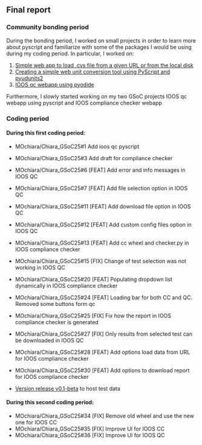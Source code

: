 ## Final report

### Community bonding period

During the bonding period, I worked on small projects in order to learn more about pyscript and familiarize with some of the packages I would be using during my coding period.
In particular, I worked on:
1. [Simple web app to load .cvs file from a given URL or from the local disk](https://mochiara.github.io/Chiara_GSoC25/csv_viewer_web/fileloading.html)
2. [Creating a simple web unit conversion tool using PyScript and pyudunits2](https://mochiara.github.io/Chiara_GSoC25/unit_conversion_webapp/unitconverter.html)
3. [IOOS qc webapp using pyodide](https://mochiara.github.io/Chiara_GSoC25/ioosqc_pyodide/ioos_qc_webpyodide.html)

Furthermore, I slowly started working on my two GSoC projects IOOS qc webapp using pyscript and IOOS compliance checker webapp

### Coding period 

#### During this first coding period:

- MOchiara/Chiara_GSoC25#1  Add ioos qc pyscript
- MOchiara/Chiara_GSoC25#3  Add draft for compliance checker
- MOchiara/Chiara_GSoC25#6  [FEAT] Add error and info messages in IOOS QC 
- MOchiara/Chiara_GSoC25#7  [FEAT] Add file selection option in IOOS QC
- MOchiara/Chiara_GSoC25#11  [FEAT] Add download file option in IOOS QC
- MOchiara/Chiara_GSoC25#12  [FEAT] Add custom config files option in IOOS QC
- MOchiara/Chiara_GSoC25#13  [FEAT] Add cc wheel and checker.py in IOOS compliance checker
- MOchiara/Chiara_GSoC25#15  [FIX] Change of test selection was not working in IOOS QC
- MOchiara/Chiara_GSoC25#20  [FEAT] Populating dropdown list dynamically in IOOS compliance checker
- MOchiara/Chiara_GSoC25#24 [FEAT] Loading bar for both CC and QC. Removed some buttons form qc
- MOchiara/Chiara_GSoC25#25 [FIX] Fix how the report in IOOS compliance checker is generated
- MOchiara/Chiara_GSoC25#27 [FIX] Only results from selected test can be downloaded in IOOS QC
- MOchiara/Chiara_GSoC25#28 [FEAT] Add options load data from URL for IOOS compliance checker
- MOchiara/Chiara_GSoC25#30 [FEAT] Add options to download report for IOOS compliance checker

- [Version release v0.1-beta](https://github.com/MOchiara/Chiara_GSoC25/releases/tag/v0.1-beta) to host test data

#### During this second coding period:

- MOchiara/Chiara_GSoC25#34  [FIX] Remove old wheel and use the new one for IOOS CC
- MOchiara/Chiara_GSoC25#35  [FIX] Improve UI for IOOS CC
- MOchiara/Chiara_GSoC25#36  [FIX] Improve UI for IOOS QC
